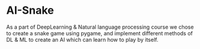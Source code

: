 # AI-Snake


As a part of DeepLearning & Natural language processing course we chose to create a snake game using pygame, and implement different 
methods of DL & ML to create an AI which can learn how to play by itself.
